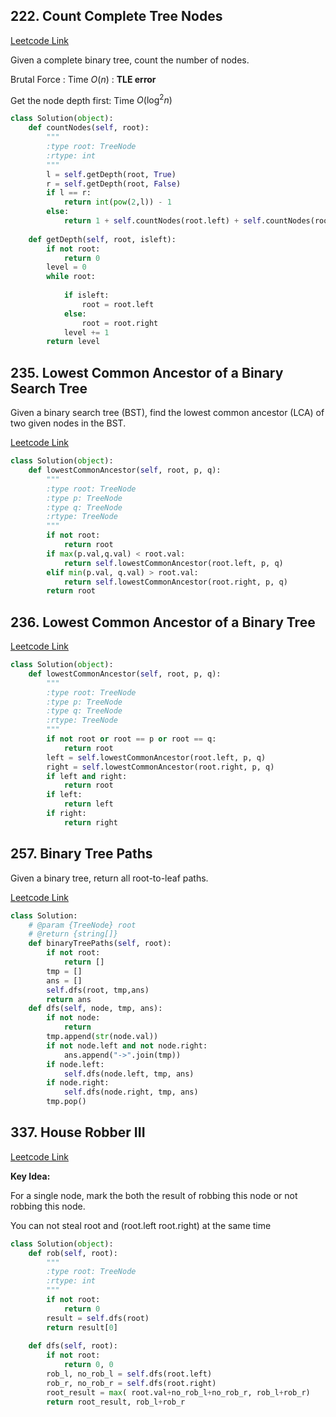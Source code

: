 ## 222. Count Complete Tree Nodes

[Leetcode Link](https://leetcode.com/problems/count-complete-tree-nodes/)

Given a complete binary tree, count the number of nodes.

Brutal Force : Time $O(n)$ : **TLE error**

Get the node depth first: Time $O(\log^2 n)$

```Python
class Solution(object):
    def countNodes(self, root):
        """
        :type root: TreeNode
        :rtype: int
        """
        l = self.getDepth(root, True)
        r = self.getDepth(root, False)
        if l == r:
            return int(pow(2,l)) - 1
        else:
            return 1 + self.countNodes(root.left) + self.countNodes(root.right)
        
    def getDepth(self, root, isleft):
        if not root:
            return 0
        level = 0
        while root:
            
            if isleft:
                root = root.left
            else:
                root = root.right
            level += 1
        return level

```

## 235. Lowest Common Ancestor of a Binary Search Tree

Given a binary search tree (BST), find the lowest common ancestor (LCA) of two given nodes in the BST.

[Leetcode Link](https://leetcode.com/problems/lowest-common-ancestor-of-a-binary-search-tree/)

```Python
class Solution(object):
    def lowestCommonAncestor(self, root, p, q):
        """
        :type root: TreeNode
        :type p: TreeNode
        :type q: TreeNode
        :rtype: TreeNode
        """
        if not root:
            return root
        if max(p.val,q.val) < root.val:
            return self.lowestCommonAncestor(root.left, p, q)
        elif min(p.val, q.val) > root.val:
            return self.lowestCommonAncestor(root.right, p, q)
        return root
```

## 236. Lowest Common Ancestor of a Binary Tree

[Leetcode Link](https://leetcode.com/problems/lowest-common-ancestor-of-a-binary-tree/)

```python
class Solution(object):
    def lowestCommonAncestor(self, root, p, q):
        """
        :type root: TreeNode
        :type p: TreeNode
        :type q: TreeNode
        :rtype: TreeNode
        """
        if not root or root == p or root == q:
            return root
        left = self.lowestCommonAncestor(root.left, p, q)
        right = self.lowestCommonAncestor(root.right, p, q)
        if left and right:
            return root
        if left:
            return left
        if right:
            return right

```



## 257. Binary Tree Paths

Given a binary tree, return all root-to-leaf paths.

[Leetcode Link](https://leetcode.com/problems/binary-tree-paths/)

```Python
class Solution:
    # @param {TreeNode} root
    # @return {string[]}
    def binaryTreePaths(self, root):
        if not root:
            return []
        tmp = []
        ans = []
        self.dfs(root, tmp,ans)
        return ans
    def dfs(self, node, tmp, ans):
        if not node:
            return
        tmp.append(str(node.val))
        if not node.left and not node.right:
            ans.append("->".join(tmp))
        if node.left:
            self.dfs(node.left, tmp, ans)
        if node.right:
            self.dfs(node.right, tmp, ans)
        tmp.pop()

```




## 337. House Robber III

[Leetcode Link](https://leetcode.com/problems/house-robber-iii/)

**Key Idea:**

For a single node, mark the both the result of robbing this node or not robbing this node.


You can not steal root and (root.left root.right) at the same time

```Python
class Solution(object):
    def rob(self, root):
        """
        :type root: TreeNode
        :rtype: int
        """
        if not root:
            return 0
        result = self.dfs(root)
        return result[0]
        
    def dfs(self, root):
        if not root:
            return 0, 0
        rob_l, no_rob_l = self.dfs(root.left)
        rob_r, no_rob_r = self.dfs(root.right)
        root_result = max( root.val+no_rob_l+no_rob_r, rob_l+rob_r)
        return root_result, rob_l+rob_r
```
